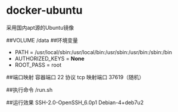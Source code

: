 # docker-ubuntu
采用国内apt源的Ubuntu镜像

##VOLUME 
    /data
##环境变量
 - PATH = /usr/local/sbin:/usr/local/bin:/usr/sbin:/usr/bin:/sbin:/bin
 - AUTHORIZED_KEYS = **None**
 - ROOT_PASS = root
 
##端口映射
    容器端口    22
    协议        tcp
    映射端口    37619（随机）

##执行命令 
    /run.sh

##运行效果
    SSH-2.0-OpenSSH_6.0p1 Debian-4+deb7u2
